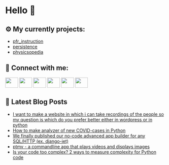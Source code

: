 # Hello 👋

## ⚙️ My currently projects:
- [pfr_instruction](https://github.com/bullbesh/pfr_instruction)
- [persistence](https://github.com/bullbesh/persistence)
- [physicsopedia](https://github.com/bullbesh/physicsopedia)

## 🔎 Connect with me:
[<img height="32" width="40" src="https://cdn.jsdelivr.net/npm/simple-icons@v5/icons/telegram.svg" />](https://t.me/bullbesh)
[<img height="32" width="40" src="https://cdn.jsdelivr.net/npm/simple-icons@v5/icons/vk.svg" />](https://vk.com/bullbesh)
[<img height="32" width="40" src="https://cdn.jsdelivr.net/npm/simple-icons@v5/icons/twitter.svg" />](https://twitter.com/bullbesh1)
[<img height="32" width="40" src="https://cdn.jsdelivr.net/npm/simple-icons@v5/icons/instagram.svg" />](https://www.instagram.com/bullbesh)
[<img height="32" width="40" src="https://cdn.jsdelivr.net/npm/simple-icons@v5/icons/reddit.svg" />](https://www.reddit.com/user/bullbesh)
[<img height="32" width="40" src="https://cdn.jsdelivr.net/npm/simple-icons@v5/icons/youtube.svg" />](https://www.youtube.com/channel/UCtfjRs6uzgq5mfm8S06WTcg)

## 📕 Latest Blog Posts
<!-- BLOG-POST-LIST:START -->
- [I want to make a website in which i can take recordings of the people so my question is which do you prefer better either in wordpress or in python](https://www.reddit.com/r/Python/comments/si03vc/i_want_to_make_a_website_in_which_i_can_take/)
- [How to make analyzer of new COVID-cases in Python](https://www.reddit.com/r/Python/comments/shzwk3/how_to_make_analyzer_of_new_covidcases_in_python/)
- [We finally published our no-code advanced app builder for any SQL/HTTP &lpar;ex. django-jet&rpar;](https://www.reddit.com/r/Python/comments/shzf54/we_finally_published_our_nocode_advanced_app/)
- [ptmv - a commandline app that plays videos and displays images](https://www.reddit.com/r/Python/comments/shzbyi/ptmv_a_commandline_app_that_plays_videos_and/)
- [Is your code too complex? 2 ways to measure complexity for Python code](https://www.reddit.com/r/Python/comments/shwzww/is_your_code_too_complex_2_ways_to_measure/)
<!-- BLOG-POST-LIST:END -->
